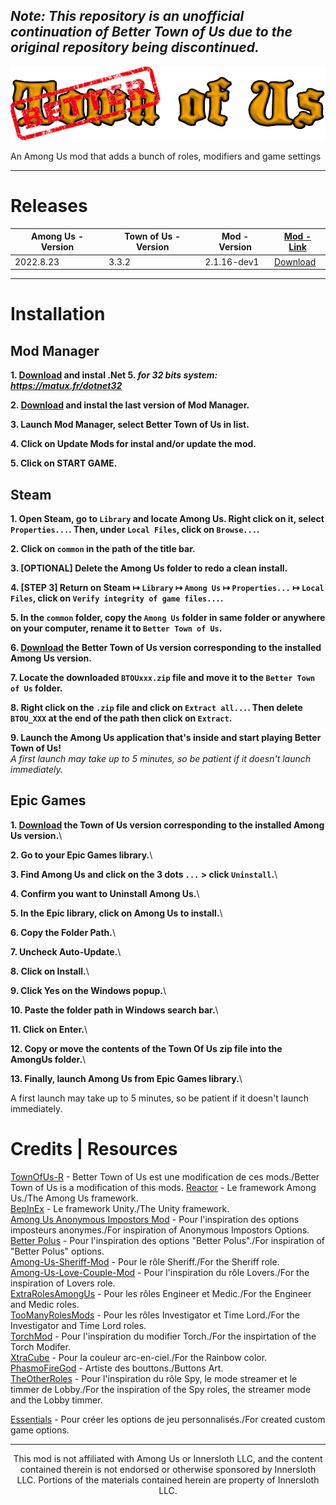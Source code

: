 ## *Note: This repository is an unofficial continuation of Better Town of Us due to the original repository being discontinued.*

![LOGO](./Images/TOU-logo.png)

An Among Us mod that adds a bunch of roles, modifiers and game settings

-----------------------
# Releases

<center>

| <center> Among Us - Version </center> | <center> Town of Us - Version </center> | <center> Mod - Version </center> | <center> [Mod - Link](https://github.com/VincentVision/BetterTownOfUs/releases) </center> |
|----------------|---------------|---------------|---------------|
| 2022.8.23 | 3.3.2 | 2.1.16-dev1 | [Download](https://github.com/operrochek/Better-Town-Of-Us-R/releases/tag/2.1.16-dev1)

</center>

---
# Installation

## Mod Manager
**1. [Download](https://matux.fr/dotnet64) and instal .Net 5. *for 32 bits system: https://matux.fr/dotnet32*** 

**2. [Download](https://mm.matux.fr/latest) and instal the last version of Mod Manager.**  

**3. Launch Mod Manager, select Better Town of Us in list.**  

**4. Click on Update Mods for instal and/or update the mod.**  

**5. Click on START GAME.** 

## Steam
**1. Open Steam, go to `Library` and locate Among Us. Right click on it, select `Properties...`. Then, under `Local Files`, click on `Browse...`.**  

**2. Click on `common` in the path of the title bar.** 

**3. [OPTIONAL] Delete the Among Us folder to redo a clean install.**  

**4. [STEP 3] Return on Steam ↦ `Library` ↦ `Among Us` ↦ `Properties...` ↦ `Local Files`, click on `Verify integrity of game files...`.**  

**5. In the `common` folder, copy the `Among Us` folder in same folder or anywhere on your computer, rename it to `Better Town of Us`.**  

**6. [Download](#releases) the Better Town of Us version corresponding to the installed Among Us version.**  

**7. Locate the downloaded `BTOUxxx.zip` file and move it to the `Better Town of Us` folder.**  

**8. Right click on the `.zip` file and click on `Extract all...`. Then delete `BTOU_XXX` at the end of the path then click on `Extract`.**  

**9. Launch the Among Us application that's inside and start playing Better Town of Us!**  
*A first launch may take up to 5 minutes, so be patient if it doesn't launch immediately.*  

## Epic Games

**1. [Download](#releases) the Town of Us version corresponding to the installed Among Us version.**\

**2. Go to your Epic Games library.**\

**3. Find Among Us and click on the 3 dots `...` > click `Uninstall`.**\

**4. Confirm you want to Uninstall Among Us.**\

**5. In the Epic library, click on Among Us to install.**\

**6. Copy the Folder Path.**\

**7. Uncheck Auto-Update.**\

**8. Click on Install.**\

**9. Click Yes on the Windows popup.**\

**10. Paste the folder path in Windows search bar.**\

**11. Click on Enter.**\

**12. Copy or move the contents of the Town Of Us zip file into the AmongUs folder.**\

**13. Finally, launch Among Us from Epic Games library.**\

A first launch may take up to 5 minutes, so be patient if it doesn't launch immediately.  

# Credits | Resources

[TownOfUs-R](https://github.com/eDonnes124/Town-Of-Us-R) - Better Town of Us est une modification de ces mods./Better Town of Us is a modification of this mods. 
[Reactor](https://github.com/NuclearPowered/Reactor) - Le framework Among Us./The Among Us framework.  
[BepInEx](https://github.com/BepInEx) - Le framework Unity./The Unity framework.  
[Among Us Anonymous Impostors Mod](https://github.com/Wunax/Among-Us-Anonymous-Impostors-Mod) - Pour l'inspiration des options imposteurs anonymes./For inspiration of Anonymous Impostors Options.  
[Better Polus](https://github.com/Brybry16/BetterPolus) - Pour l'inspiration des options "Better Polus"./For inspiration of "Better Polus" options.  
[Among-Us-Sheriff-Mod](https://github.com/Woodi-dev/Among-Us-Sheriff-Mod) - Pour le rôle Sheriff./For the Sheriff role.   
[Among-Us-Love-Couple-Mod](https://github.com/Woodi-dev/Among-Us-Love-Couple-Mod) - Pour l'inspiration du rôle Lovers./For the inspiration of Lovers role.  
[ExtraRolesAmongUs](https://github.com/NotHunter101/ExtraRolesAmongUs) - Pour les rôles Engineer et Medic./For the Engineer and Medic roles.  
[TooManyRolesMods](https://github.com/Hardel-DW/TooManyRolesMods) - Pour les rôles Investigator et Time Lord./For the Investigator and Time Lord roles.  
[TorchMod](https://github.com/tomozbot/TorchMod) - Pour l'inspiration du modifier Torch./For the inspirtation of the Torch Modifer.  
[XtraCube](https://github.com/XtraCube) - Pour la couleur arc-en-ciel./For the Rainbow color.  
[PhasmoFireGod](https://twitch.tv/PhasmoFireGod) - Artiste des bouttons./Buttons Art.  
[TheOtherRoles](https://github.com/Eisbison/TheOtherRoles) - Pour l'inspiration du rôle Spy, le mode streamer et le timmer de Lobby./For the inspiration of the Spy roles, the streamer mode and the Lobby timmer.  

[Essentials](https://github.com/DorCoMaNdO/Reactor-Essentials) - Pour créer les options de jeu personnalisés./For created custom game options.

---
<p align="center">This mod is not affiliated with Among Us or Innersloth LLC, and the content contained therein is not endorsed or otherwise sponsored by Innersloth LLC. Portions of the materials contained herein are property of Innersloth LLC.</p>
